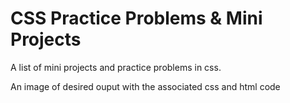 # CSS Practice Problems & Mini Projects

A list of mini projects and practice problems in css.

An image of desired ouput with the associated css and html code
